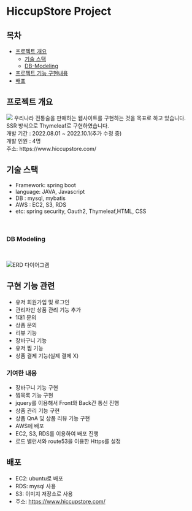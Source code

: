 # HiccupStore Project

## 목차

  * [프로젝트 개요](#프로젝트-개요)
      - [ 기술 스택](#기술-스택)
      - [ DB-Modeling](#db-modeling)
  * [프로젝트 기능 구현내용](#구현-기능-관련)
  * [배포](#배포)

## 프로젝트 개요

<img src="https://user-images.githubusercontent.com/91558193/195794514-d6f2a6c3-ab52-45f0-9842-5cdd57f8a140.png">
우리나라 전통술을 판매하는 웹사이트를 구현하는 것을 목표로 하고 있습니다.<br>
SSR 방식으로 Thymeleaf로 구현하였습니다.<br>
개발 기간 : 2022.08.01 ~ 2022.10.1(추가 수정 중)<br>
개발 인원 : 4명<br>
주소: https://www.hiccupstore.com/
<br/>

## 기술 스택
- Framework: spring boot
- language: JAVA, Javascript
- DB : mysql, mybatis
- AWS : EC2, S3, RDS
- etc: spring security, Oauth2, Thymeleaf,HTML, CSS
<br/>

### DB Modeling

<br/>

![ERD 다이어그램](https://user-images.githubusercontent.com/91558193/195801462-799b3c7a-ce69-4b80-8ea1-ef778e05aab8.png)


## 구현 기능 관련
 - 유저 회원가입 및 로그인
 - 관리자만 상품 관리 기능 추가
 - 1대1 문의
 - 상품 문의
 - 리뷰 기능
 - 장바구니 기능
 - 유저 찜 기능
 - 상품 결제 기능(실제 결제 X)
### 기여한 내용
 - 장바구니 기능 구현
 - 찜목록 기능 구현
  - jquery를 이용해서 Front와 Back간 통신 진행
 - 상품 관리 기능 구현
 - 상품 QnA 및 상품 리뷰 기능 구현
 - AWS에 배포
  - EC2, S3, RDS를 이용하여 배포 진행
  - 로드 벨런서와 route53을 이용한 Https를 설정


## 배포
 - EC2: ubuntu로 배포
 - RDS: mysql 사용
 - S3: 이미지 저장소로 사용
 - 주소: https://www.hiccupstore.com/
